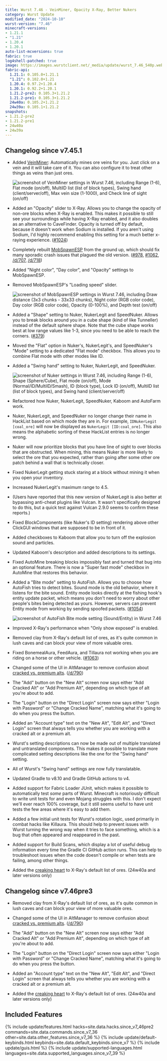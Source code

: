 ```yaml
---
title: Wurst 7.46 - VeinMiner, Opacity X-Ray, Better Nukers
category: Wurst Update
modified_date: "2024-10-10"
wurst-version: "7.46"
minecraft-versions:
- 1.21.1
- "1.21"
- 1.20.4
- 1.20.1
auto-list-mcversions: true
fabric: true
log4shell-patched: true
image: https://images.wurstclient.net/_media/update/wurst_7.46_540p.webp
fabric-api:
  1.21.1: 0.105.0+1.21.1
  "1.21": 0.102.0+1.21
  1.20.4: 0.97.2+1.20.4
  1.20.1: 0.92.2+1.20.1
  1.21.2-pre2: 0.105.3+1.21.2
  1.21.2-pre1: 0.105.3+1.21.2
  24w40a: 0.105.2+1.21.2
  24w39a: 0.105.1+1.21.2
snapshots:
- 1.21.2-pre2
- 1.21.2-pre1
- 24w40a
- 24w39a
---
```

## Changelog since v7.45.1

- Added [VeinMiner](https://wurst.wiki/veinminer): Automatically mines ore veins for you. Just click on a vein and it will take care of it. You can also configure it to treat other things as veins than just ores.

  ![screenshot of VeinMiner settings in Wurst 7.46, including Range (1-6), Flat mode (on/off), MultiID list (list of block types), Swing hand (client/server/off), Max vein size (1-1000), and Check line of sight (on/off)](https://github.com/user-attachments/assets/2ca232ee-3cd9-4d4f-b9d0-47b02f02e620)

- Added an "Opacity" slider to X-Ray. Allows you to change the opacity of non-ore blocks when X-Ray is enabled. This makes it possible to still see your surroundings while having X-Ray enabled, and it also doubles as an alternative to CaveFinder. Opacity is turned off by default, because it doesn't work when Sodium is installed. If you aren't using Sodium, I'd highly recommend enabling this setting for a much better x-raying experience. ([#1024](https://github.com/Wurst-Imperium/Wurst7/issues/1024))

- Completely rebuilt [MobSpawnESP](https://wurst.wiki/mobspawnesp) from the ground up, which should fix many sporadic crash issues that plagued the old version. ([#978](https://github.com/Wurst-Imperium/Wurst7/issues/978), [#1062](https://github.com/Wurst-Imperium/Wurst7/issues/1062), [/d/707](https://wurstforum.net/d/707), [/d/718](https://wurstforum.net/d/718))

- Added "Night color", "Day color", and "Opacity" settings to MobSpawnESP.

- Removed MobSpawnESP's "Loading speed" slider.

  ![screenshot of MobSpawnESP settings in Wurst 7.46, including Draw distance (3x3 chunks - 33x33 chunks), Night color (RGB color code), Day color (RGB color code), Opacity (0-100%), and Depth test (on/off)](https://github.com/user-attachments/assets/d8984a4a-16af-4083-a5df-76f5995909bd)

- Added a "Shape" setting to Nuker, NukerLegit and SpeedNuker. Allows you to break blocks around you in a cube shape (kind of like Tunneller) instead of the default sphere shape. Note that the cube shape works best at low range values like 1-3, since you need to be able to reach the corners. ([#379](https://github.com/Wurst-Imperium/Wurst7/issues/379))

- Moved the "Flat" option in Nuker's, NukerLegit's, and SpeedNuker's "Mode" setting to a dedicated "Flat mode" checkbox. This allows you to combine Flat mode with other modes like ID.

- Added a "Swing hand" setting to Nuker, NukerLegit, and SpeedNuker.

  ![screenshot of Nuker settings in Wurst 7.46, including Range (1-6), Shape (Sphere/Cube), Flat mode (on/off), Mode (Normal/ID/MultiID/Smash), ID (block type), Lock ID (on/off), MultiID list (list of block types), and Swing hand (client/server/off)](https://github.com/user-attachments/assets/281790f3-4c31-4253-bbc3-aa60c825e843)

- Refactored how Nuker, NukerLegit, SpeedNuker, Kaboom and AutoFarm work.

- Nuker, NukerLegit, and SpeedNuker no longer change their name in HackList based on which mode they are in. For example, `IDNukerLegit [coal_ore]` will now be displayed as `NukerLegit [ID:coal_ore]`. This also means the alphabetic sorting of these HackList entries is no longer wrong.

- Nuker will now prioritize blocks that you have line of sight to over blocks that are obstructed. When mining, this means Nuker is more likely to select the ore that you expected, rather than going after some other ore patch behind a wall that is technically closer.

- Fixed NukerLegit getting stuck staring at a block without mining it when you open your inventory.

- Increased NukerLegit's maximum range to 4.5.

- (Users have reported that this new version of NukerLegit is also better at bypassing anti-cheat plugins like Vulcan. It wasn't specifically designed to do this, but a quick test against Vulcan 2.9.0 seems to confirm these reports.)

- Fixed BlockComponents (like Nuker's ID setting) rendering above other ClickGUI windows that are supposed to be in front of it.

- Added checkboxes to Kaboom that allow you to turn off the explosion sound and particles.

- Updated Kaboom's description and added descriptions to its settings.

- Fixed AutoMine breaking blocks impossibly fast and turned that bug into an optional feature. There is now a "Super fast mode" checkbox in AutoMine that restores this behavior.

- Added a "Bite mode" setting to AutoFish. Allows you to choose how AutoFish tries to detect bites. Sound mode is the old behavior, where it listens for the bite sound. Entity mode looks directly at the fishing hook's entity update packet, which means you don't need to worry about other people's bites being detected as yours. However, servers can prevent Entity mode from working by sending spoofed packets. ([#1054](https://github.com/Wurst-Imperium/Wurst7/pull/1054))

  ![screenshot of AutoFish Bite mode setting (Sound/Entity) in Wurst 7.46](https://github.com/user-attachments/assets/c53d7b8c-ceda-4ddf-af2a-afc917b118dd)

- Improved X-Ray's performance when "Only show exposed" is enabled.

- Removed clay from X-Ray's default list of ores, as it's quite common in lush caves and can block your view of more valuable ores.

- Fixed BonemealAura, FeedAura, and Tillaura not working when you are riding on a horse or other vehicle. ([#1063](https://github.com/Wurst-Imperium/Wurst7/issues/1063))

- Changed some of the UI in AltManager to remove confusion about [cracked vs. premium alts](https://wurst.wiki/altmanager#cracked_vs_premium_alts). ([/d/790](https://wurstforum.net/d/790))

- The "Add" button on the "New Alt" screen now says either "Add Cracked Alt" or "Add Premium Alt", depending on which type of alt you're about to add.

- The "Login" button on the "Direct Login" screen now says either "Login with Password" or "Change Cracked Name", matching what it's going to do when you press the button.

- Added an "Account type" text on the "New Alt", "Edit Alt", and "Direct Login" screen that always tells you whether you are working with a cracked alt or a premium alt.

- Wurst's setting descriptions can now be made out of multiple translated and untranslated components. This makes it possible to translate more complicated setting descriptions like the one for the "Swing hand" setting.

- All of Wurst's "Swing hand" settings are now fully translatable.

- Updated Gradle to v8.10 and Gradle GitHub actions to v4.

- Added support for Fabric Loader JUnit, which makes it possible to automatically test _some_ parts of Wurst. Minecraft is notoriously difficult to write unit tests for and even Mojang struggles with this. I don't expect we'll ever reach 100% coverage, but it still seems useful to have unit tests the few areas where it's easy to add them.

- Added a few initial unit tests for Wurst's rotation logic, used primarily in combat hacks like Killaura. This should help to prevent issues with Wurst turning the wrong way when it tries to face something, which is a bug that often appeared and reappeared in the past.

- Added support for Build Scans, which display a lot of useful debug information every time the Gradle CI GitHub action runs. This can help to troubleshoot issues when the code doesn't compile or when tests are failing, among other things.

- Added the [creaking heart](https://minecraft.wiki/w/Creaking_Heart) to X-Ray's default list of ores. (24w40a and later versions only)

## Changelog since v7.46pre3

- Removed clay from X-Ray's default list of ores, as it's quite common in lush caves and can block your view of more valuable ores.

- Changed some of the UI in AltManager to remove confusion about [cracked vs. premium alts](https://wurst.wiki/altmanager#cracked_vs_premium_alts). ([/d/790](https://wurstforum.net/d/790))

- The "Add" button on the "New Alt" screen now says either "Add Cracked Alt" or "Add Premium Alt", depending on which type of alt you're about to add.

- The "Login" button on the "Direct Login" screen now says either "Login with Password" or "Change Cracked Name", matching what it's going to do when you press the button.

- Added an "Account type" text on the "New Alt", "Edit Alt", and "Direct Login" screen that always tells you whether you are working with a cracked alt or a premium alt.

- Added the [creaking heart](https://minecraft.wiki/w/Creaking_Heart) to X-Ray's default list of ores. (24w40a and later versions only)

## Included Features

{% include update/features.html hacks=site.data.hacks.since_v7_46pre2 commands=site.data.commands.since_v7_36 other=site.data.other_features.since_v7_36 %}
{% include update/default-keybinds.html keybinds=site.data.default_keybinds.since_v7 %}
{% include update/guis.html %}
{% include update/supported-languages.html languages=site.data.supported_languages.since_v7_39 %}
